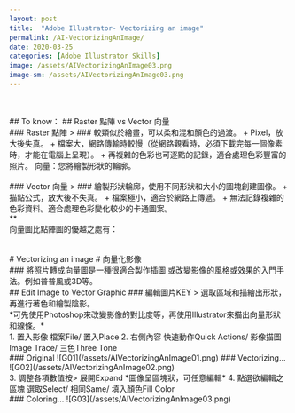```yaml
---
layout: post
title:  "Adobe Illustrator- Vectorizing an image"
permalink: /AI-VectorizingAnImage/
date: 2020-03-25
categories: [Adobe Illustrator Skills]
image: /assets/AIVectorizingAnImage03.png
image-sm: /assets/AIVectorizingAnImage03.png
---
```

<br />
<br />
## To know：
## Raster 點陣 vs Vector 向量
<br />
### Raster 點陣 >
### 較類似於繪畫，可以柔和混和顏色的過渡。  
+ Pixel，放大後失真。  
+ 檔案大，網路傳輸時較慢（從網路觀看時，必須下載完每一個像素時，才能在電腦上呈現）。
+ 再複雜的色彩也可逐點的記錄，適合處理色彩豐富的照片。  
向量：您將繪製形狀的輪廓。
<br />
<br />
### Vector 向量 >
### 繪製形狀輪廓，使用不同形狀和大小的圖塊創建圖像。
+ 描點公式，放大後不失真。
+ 檔案極小，適合於網路上傳遞。
+ 無法記錄複雜的色彩資料。適合處理色彩變化較少的卡通圖案。
<br />
*<https://vector-conversions.com/vectorizing/raster_vs_vector.html>*
<br />
向量圖比點陣圖的優越之處有：
<br />
<br />
<br />
# Vectorizing an image
# 向量化影像
<br />
### 將照片轉成向量圖是一種很適合製作插圖 或改變影像的風格或效果的入門手法。例如普普風或3D等。
<br />
## Edit Image to Vector Graphic
### 編輯圖片KEY > 選取區域和描繪出形狀，再進行著色和繪製陰影。
<br />
*可先使用Photoshop來改變影像的對比度等，再使用Illustrator來描出向量形狀和線條。*
<br />
1. 置入影像 檔案File/ 置入Place
2. 右側內容 快速動作Quick Actions/ 影像描圖Image Trace/ 三色Three Tone  
<br />
### Original
![G01](/assets/AIVectorizingAnImage01.png)  
### Vectorizing...
![G02](/assets/AIVectorizingAnImage02.png)
<br />
3. 調整各項數值按> 展開Expand *圖像呈區塊狀，可任意編輯*
4. 點選欲編輯之區塊 選取Select/ 相同Same/ 填入顏色Fill Color  
<br />
### Coloring...
![G03](/assets/AIVectorizingAnImage03.png)
<br />
<br />
